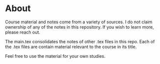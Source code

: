 # About
Course material and notes come from a variety of sources. I do not claim ownership of any of the notes in this repository. If you wish to learn more, please reach out.

The main.tex consolidates the notes of other .tex files in this repo. Each of the .tex files are contain material relevant to the course in its title.

Feel free to use the material for your own studies.